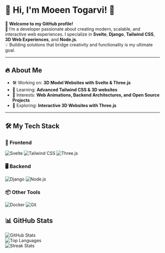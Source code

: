 # 🌟 Hi, I'm Moeen Togarvi! 👋

🚀 **Welcome to my GitHub profile!**  
🎯 I’m a developer passionate about creating modern, scalable, and interactive web experiences. I specialize in **Svelte**, **Django**, **Tailwind CSS**, **3D Web Experiences**, and **Node.js**.  
💡 Building solutions that bridge creativity and functionality is my ultimate goal.

---

## 🔥 **About Me**
- 🛠️ Working on: **3D Model Websites with Svelte & Three.js**
- 🌱 Learning: **Advanced Tailwind CSS & 3D websites**
- 🧩 Interests: **Web Animations, Backend Architectures, and Open Source Projects**
- 🎨 Exploring: **Interactive 3D Websites with Three.js**

---

## 🛠️ **My Tech Stack**

### 🎨 **Frontend**
![Svelte](https://img.shields.io/badge/Svelte-%23FF3E00.svg?style=for-the-badge&logo=svelte&logoColor=white)
![Tailwind CSS](https://img.shields.io/badge/TailwindCSS-%2306B6D4.svg?style=for-the-badge&logo=tailwindcss&logoColor=white)
![Three.js](https://img.shields.io/badge/Three.js-%23000000.svg?style=for-the-badge&logo=three.js&logoColor=white)

### 🖥️ **Backend**
![Django](https://img.shields.io/badge/Django-%23092E20.svg?style=for-the-badge&logo=django&logoColor=white)
![Node.js](https://img.shields.io/badge/Node.js-%2343853D.svg?style=for-the-badge&logo=node.js&logoColor=white)

### 📦 **Other Tools**
![Docker](https://img.shields.io/badge/Docker-%230db7ed.svg?style=for-the-badge&logo=docker&logoColor=white)
![Git](https://img.shields.io/badge/Git-%23F05033.svg?style=for-the-badge&logo=git&logoColor=white)




## 📊 **GitHub Stats**

![GitHub Stats](https://github-readme-stats.vercel.app/api?username=your-username&show_icons=true&theme=dark&count_private=true)  
![Top Languages](https://github-readme-stats.vercel.app/api/top-langs/?username=your-username&layout=compact&theme=dark)  
![Streak Stats](https://github-readme-streak-stats.herokuapp.com/?user=your-username&theme=dark)

